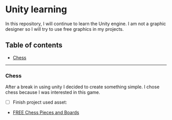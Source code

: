 # Unity learning

 In this repository, I will continue to learn the Unity engine. I am not a graphic designer so I will try to use free graphics in my projects.
 ## Table of contents

 * [Chess](#Chess)
 ----
### Chess
After a break in using unity I decided to create something simple. I chose chess because I was interested in this game.
 - [ ] Finish project
 used asset:
- [FREE Chess Pieces and Boards](https://screamingbrainstudios.itch.io/isometric-chess)
